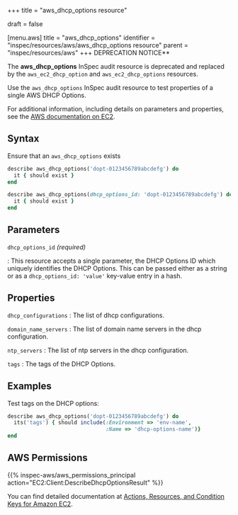 +++
title = "aws_dhcp_options resource"

draft = false


[menu.aws]
title = "aws_dhcp_options"
identifier = "inspec/resources/aws/aws_dhcp_options resource"
parent = "inspec/resources/aws"
+++
DEPRECATION NOTICE**

The **aws_dhcp_options** InSpec audit resource is deprecated and replaced by the `aws_ec2_dhcp_option` and `aws_ec2_dhcp_options` resources.

Use the `aws_dhcp_options` InSpec audit resource to test properties of a single AWS DHCP Options.

For additional information, including details on parameters and properties, see the [AWS documentation on EC2](https://docs.aws.amazon.com/AWSEC2/latest/APIReference/API_DescribeDhcpOptions.html).

## Syntax

Ensure that an `aws_dhcp_options` exists

```ruby
describe aws_dhcp_options('dopt-0123456789abcdefg') do
  it { should exist }
end
```

```ruby
describe aws_dhcp_options(dhcp_options_id: 'dopt-0123456789abcdefg') do
  it { should exist }
end
```

## Parameters

`dhcp_options_id` _(required)_

: This resource accepts a single parameter, the DHCP Options ID which uniquely identifies the DHCP Options.
  This can be passed either as a string or as a `dhcp_options_id: 'value'` key-value entry in a hash.

## Properties

`dhcp_configurations`
: The list of dhcp configurations.

`domain_name_servers`
: The list of domain name servers in the dhcp configuration.

`ntp_servers`
: The list of ntp servers in the dhcp configuration.

`tags`
: The tags of the DHCP Options.

## Examples

Test tags on the DHCP options:

```ruby
describe aws_dhcp_options('dopt-0123456789abcdefg') do
  its('tags') { should include(:Environment => 'env-name',
                               :Name => 'dhcp-options-name')}
end
```

## AWS Permissions

{{% inspec-aws/aws_permissions_principal action="EC2:Client:DescribeDhcpOptionsResult" %}}

You can find detailed documentation at [Actions, Resources, and Condition Keys for Amazon EC2](https://docs.aws.amazon.com/IAM/latest/UserGuide/list_amazonec2.html).
